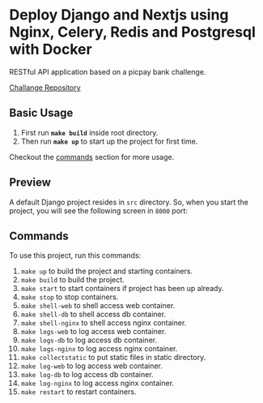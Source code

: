 # Deploy Django and Nextjs using Nginx, Celery, Redis and Postgresql with Docker

RESTful API application based on a picpay bank challenge.

[Challange Repository](https://github.com/PicPay/picpay-desafio-backend)


## Basic Usage
1. First run **`make build`** inside root directory.
2. Then run **`make up`** to start up the project for first time.

Checkout the [commands](#commands) section for more usage.

## Preview
A default Django project resides in `src` directory. So, when you start the project, you will see the following screen in `8000` port:


## Commands
To use this project, run this commands:

1. `make up` to build the project and starting containers.
2. `make build` to build the project.
3. `make start` to start containers if project has been up already.
4. `make stop` to stop containers.
5. `make shell-web` to shell access web container.
6. `make shell-db` to shell access db container.
7. `make shell-nginx` to shell access nginx container.
8. `make logs-web` to log access web container.
9. `make logs-db` to log access db container.
10. `make logs-nginx` to log access nginx container.
11. `make collectstatic` to put static files in static directory.
12. `make log-web` to log access web container.
13. `make log-db` to log access db container.
14. `make log-nginx` to log access nginx container.
15. `make restart` to restart containers.